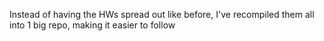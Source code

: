 Instead of having the HWs spread out like before, I've recompiled them all into 1 big repo, making it easier to follow
